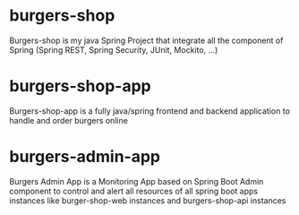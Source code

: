 # burgers-shop
Burgers-shop is my java Spring Project that integrate all the component of Spring (Spring REST, Spring Security, JUnit, Mockito, ...)

# burgers-shop-app
Burgers-shop-app is a fully java/spring frontend and backend application to handle and order burgers online

# burgers-admin-app
Burgers Admin App is a Monitoring App based on Spring Boot Admin component to control and alert all resources of all spring boot apps instances like burger-shop-web instances and burgers-shop-api instances
